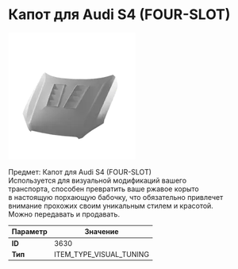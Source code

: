 # Капот для Audi S4 (FOUR-SLOT)

![Item Image](../img/3630.webp?raw=true)

Предмет: Капот для Audi S4 (FOUR-SLOT)<br>Используется для визуальной модификаций вашего<br>транспорта, способен превратить ваше ржавое корыто<br>в настоящую порхающую бабочку, что обязательно привлечет<br>внимание прохожих своим уникальным стилем и красотой.<br>Можно передавать и продавать.


| Параметр | Значение |
|----------|----------|
| **ID** | 3630 |
| **Тип** | ITEM_TYPE_VISUAL_TUNING |

